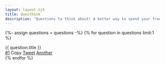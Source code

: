```yaml
---
layout: layout.njk
title: Questhink
description: "Questions to think about! A better way to spend your free time."
---
```


{%- assign questions = questions -%}
  {% for question in questions limit:1 %}

<div class="text-left font-bold text-5xl leading-none">
  <div class="text-5xl" id="question">{{ question.title }}</div>
  <div class="pt-5 text-sm font-normal">
    <a class="text-gray-500 hover:text-black pr-5 cursor-pointer" href="{{ website.url }}/1/">#1</a>
    <span class="text-gray-500 hover:text-black pr-5 cursor-pointer" id="copy-button">Copy</span>
    <a class="text-gray-500 hover:text-black pr-5" target="_blank" href="http://twitter.com/share?text={{ question.title }} [by @questhinkcom]&url={{ website.url }}/1/">Tweet</a>
    <a class="text-gray-500 hover:text-black" id="another-question-button" href="">Another</a>
  </div>
</div>
{% endfor %}
